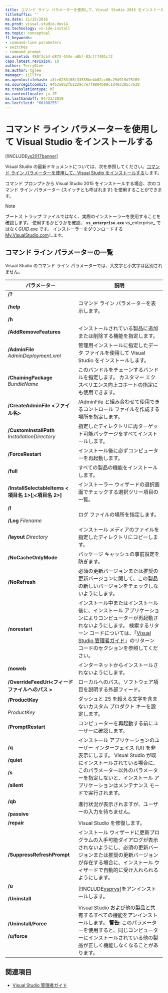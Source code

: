 ```yaml
---
title: コマンド ライン パラメーターを使用して、Visual Studio 2015 をインストールする |Microsoft Docs
titleSuffix: ''
ms.date: 11/15/2016
ms.prod: visual-studio-dev14
ms.technology: vs-ide-install
ms.topic: conceptual
f1_keywords:
- command-line parameters
- switches
- command prompt
ms.assetid: 480f3cb4-d873-434e-a8bf-82cff7401cf2
caps.latest.revision: 10
author: TerryGLee
ms.author: tglee
manager: jillfra
ms.openlocfilehash: a3fe0233f08f33535be4b02cc06c29d919d75169
ms.sourcegitcommit: 94b3a052fb1229c7e7f8804b09c1d403385c7630
ms.translationtype: MT
ms.contentlocale: ja-JP
ms.lasthandoff: 04/23/2019
ms.locfileid: "68180255"
---
```

# <a name="use-command-line-parameters-to-install-visual-studio"></a>コマンド ライン パラメーターを使用して Visual Studio をインストールする
[!INCLUDE[vs2017banner](../includes/vs2017banner.md)]

Visual Studio の最新ドキュメントについては、次を参照してください。[コマンド ライン パラメーターを使用して、Visual Studio をインストールする](/visualstudio/install/use-command-line-parameters-to-install-visual-studio)します。

コマンド プロンプトから Visual Studio 2015 をインストールする場合、次のコマンド ライン パラメーター (スイッチとも呼ばれます) を使用することができます。

> [!NOTE]
> ブートス トラップ ファイルではなく、実際のインストーラーを使用することを確認します。 使用するかどうかを確認、 **`vs_enterprise.exe`** vs_enterprise_ ではなく*GUID*.exe です。 インストーラーをダウンロードする[My.VisualStudio.com](https://my.visualstudio.com/downloads?q=visual%20studio%20enterprise%202015)します。

## <a name="list-of-command-line-parameters"></a>コマンド ライン パラメーターの一覧

Visual Studio のコマンド ライン パラメーターでは、大文字と小文字は区別されません。

|パラメーター|説明|
|---------------|-----------------|
|**/?**<br /><br /> **/help**<br /><br /> **/h**|コマンド ライン パラメーターを表示します。|
|**/AddRemoveFeatures**|インストールされている製品に追加または削除する機能を指定します。|
|**/AdminFile** *AdminDeployment.xml*|管理用インストールに指定したデータ ファイルを使用して Visual Studio をインストールします。|
|**/ChainingPackage** *BundleName*|このバンドルをチェーンするバンドルを指定します。 カスタマー エクスペリエンス向上コホートの指定にも使用できます。|
|**/CreateAdminFile \<ファイル名>**|/AdminFile と組み合わせて使用できるコントロール ファイルを作成する場所を指定します。|
|**/CustomInstallPath** *InstallationDirectory*|指定したディレクトリに再ターゲット可能パッケージをすべてインストールします。|
|**/ForceRestart**|インストール後に必ずコンピューターを再起動します。|
|**/full**|すべての製品の機能をインストールします。|
|**/InstallSelectableItems \<項目名 1>[;\<項目名 2>]**|インストーラー ウィザードの選択画面でチェックする選択ツリー項目の一覧。|
|**/l**<br /><br /> **/Log** *Filename*|ログ ファイルの場所を指定します。|
|**/layout** *Directory*|インストール メディアのファイルを指定したディレクトリにコピーします。|
|**/NoCacheOnlyMode**|パッケージ キャッシュの事前設定を防ぎます。|
|**/NoRefresh**|必須の更新バージョンまたは推奨の更新バージョンに関して、この製品の新しいバージョンをチェックしないようにします。|
|**/norestart**|インストール中またはインストール後に、インストール アプリケーションによりコンピューターが再起動されないようにします。 検索するリターン コードについては、「[Visual Studio 管理者ガイド](../install/visual-studio-administrator-guide.md)」のリターン コードのセクションを参照してください。|
|**/noweb**|インターネットからインストールされないようにします。|
|**/OverrideFeedUri\<フィード ファイルへのパス >**|ローカルへのパス。ソフトウェア項目を説明する外部フィード。|
|**/ProductKey**<br /><br /> *ProductKey*|ダッシュと 25 を超える文字を含まないカスタム プロダクト キーを設定します。|
|**/PromptRestart**|コンピューターを再起動する前にユーザーに確認します。|
|**/q**<br /><br /> **/quiet**<br /><br /> **/s**<br /><br /> **/silent**|インストール アプリケーションのユーザー インターフェイス (UI) を非表示にします。 Visual Studio が既にインストールされている場合に、このパラメーター以外のパラメーターを指定しないと、インストール アプリケーションはメンテナンス モードで実行されます。|
|**/qb**<br /><br /> **/passive**|進行状況が表示されますが、ユーザーの入力を待ちません。|
|**/repair**|Visual Studio を修復します。|
|**/SuppressRefreshPrompt**|インストール ウィザードに更新プログラムの入手可能ダイアログが表示されないようにし、必須の更新バージョンまたは推奨の更新バージョンが存在する場合に、インストール ウィザードで自動的に受け入れられるようにします。|
|**/u**<br /><br /> **/Uninstall**|[!INCLUDE[vsprvs](../includes/vsprvs-md.md)]をアンインストールします。|
|**/Uninstall/Force**<br /><br /> **/u/force**|Visual Studio および他の製品と共有するすべての機能をアンインストールします。 **警告:** このパラメーターを使用すると、同じコンピューターにインストールされている他の製品が正しく機能しなくなることがあります。|

## <a name="see-also"></a>関連項目

- [Visual Studio 管理者ガイド](../install/visual-studio-administrator-guide.md)